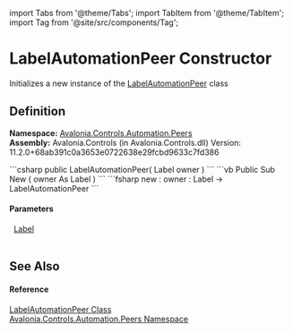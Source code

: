 import Tabs from '@theme/Tabs'; 
import TabItem from '@theme/TabItem'; 
import Tag from '@site/src/components/Tag'; 

# LabelAutomationPeer Constructor


Initializes a new instance of the <a href="T_Avalonia_Controls_Automation_Peers_LabelAutomationPeer">LabelAutomationPeer</a> class



## Definition
**Namespace:** <a href="N_Avalonia_Controls_Automation_Peers">Avalonia.Controls.Automation.Peers</a>  
**Assembly:** Avalonia.Controls (in Avalonia.Controls.dll) Version: 11.2.0+68ab391c0a3653e0722638e29fcbd9633c7fd386

<Tabs groupId="api-code-preview">
<TabItem value="csharp" label="C#">
```csharp
public LabelAutomationPeer(
	Label owner
)
```
</TabItem>
<TabItem value="vb" label="VB">
```vb
Public Sub New ( 
	owner As Label
)
```
</TabItem>
<TabItem value="fsharp" label="F#">
```fsharp
new : 
        owner : Label -> LabelAutomationPeer
```
</TabItem>
</Tabs>



#### Parameters
<dl><dt>  <a href="T_Avalonia_Controls_Label">Label</a></dt><dd> </dd></dl>

## See Also


#### Reference
<a href="T_Avalonia_Controls_Automation_Peers_LabelAutomationPeer">LabelAutomationPeer Class</a>  
<a href="N_Avalonia_Controls_Automation_Peers">Avalonia.Controls.Automation.Peers Namespace</a>  
